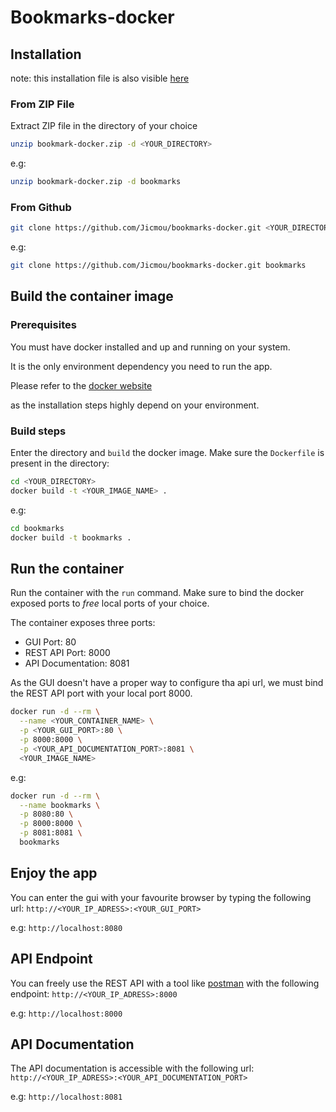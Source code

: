 # Bookmarks-docker

## Installation

note: this installation file is also visible [here](https://github.com/Jicmou/bookmarks-docker)

### From ZIP File

Extract ZIP file in the directory of your choice

```bash
unzip bookmark-docker.zip -d <YOUR_DIRECTORY>
```
e.g:
```bash
unzip bookmark-docker.zip -d bookmarks
```

### From Github

```bash
git clone https://github.com/Jicmou/bookmarks-docker.git <YOUR_DIRECTORY>
```
e.g:
```bash
git clone https://github.com/Jicmou/bookmarks-docker.git bookmarks
```

## Build the container image

### Prerequisites

You must have docker installed and up and running on your system.

It is the only environment dependency you need to run the app.

Please refer to the [docker website](https://docs.docker.com/install/)

as the installation steps highly depend on your environment.

### Build steps

Enter the directory and `build` the docker image. Make sure the `Dockerfile` is present in the directory:

```bash
cd <YOUR_DIRECTORY>
docker build -t <YOUR_IMAGE_NAME> .
```
e.g:
```bash
cd bookmarks
docker build -t bookmarks .
```

## Run the container

Run the container with the `run` command. Make sure to bind the docker exposed ports to *free* local ports of your choice.

The container exposes three ports:

* GUI Port: 80
* REST API Port: 8000
* API Documentation: 8081

As the GUI doesn't have a proper way to configure tha api url, we must bind the REST API port with your local port 8000.

```bash
docker run -d --rm \
  --name <YOUR_CONTAINER_NAME> \
  -p <YOUR_GUI_PORT>:80 \
  -p 8000:8000 \
  -p <YOUR_API_DOCUMENTATION_PORT>:8081 \
  <YOUR_IMAGE_NAME>
```
e.g:
```bash
docker run -d --rm \
  --name bookmarks \
  -p 8080:80 \
  -p 8000:8000 \
  -p 8081:8081 \
  bookmarks
```

## Enjoy the app

You can enter the gui with your favourite browser by typing the following url: `http://<YOUR_IP_ADRESS>:<YOUR_GUI_PORT>`

e.g: `http://localhost:8080`

## API Endpoint

You can freely use the REST API with a tool like [postman](https://www.getpostman.com/) with the following endpoint:
`http://<YOUR_IP_ADRESS>:8000`

e.g: `http://localhost:8000`

## API Documentation

The API documentation is accessible with the following url: `http://<YOUR_IP_ADRESS>:<YOUR_API_DOCUMENTATION_PORT>`

e.g: `http://localhost:8081`

